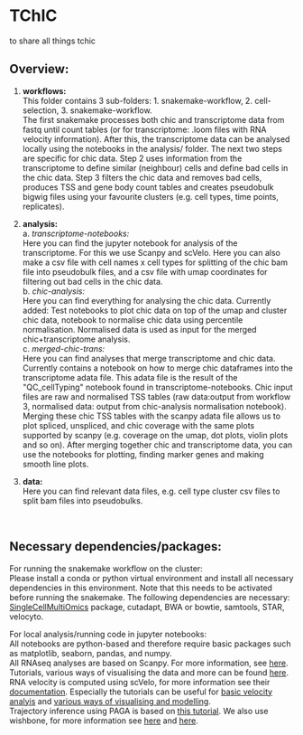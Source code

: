 # TChIC
to share all things tchic

## Overview:
1. **workflows:** <br>
This folder contains 3 sub-folders: 1. snakemake-workflow, 2. cell-selection, 3. snakemake-workflow. <br>
The first snakemake processes both chic and transcriptome data from fastq until count tables (or for transcriptome: .loom files with RNA velocity information). After this, the transcriptome data can be analysed locally using the notebooks in the analysis/ folder. The next two steps are specific for chic data. Step 2 uses information from the transcriptome to define similar (neighbour) cells and define bad cells in the chic data. Step 3 filters the chic data and removes bad cells, produces TSS and gene body count tables and creates pseudobulk bigwig files using your favourite clusters (e.g. cell types, time points, replicates).


2. **analysis:** <br>
a. *transcriptome-notebooks:* <br/>
Here you can find the jupyter notebook for analysis of the transcriptome. For this we use Scanpy and scVelo. Here you can also make a csv file with cell names x cell types for splitting of the chic bam file into pseudobulk files, and a csv file with umap coordinates for filtering out bad cells in the chic data. <br>
b. *chic-analysis:* <br/>
Here you can find everything for analysing the chic data. Currently added:
Test notebooks to plot chic data on top of the umap and cluster chic data, notebook to normalise chic data using percentile normalisation. Normalised data is used as input for the merged chic+transcriptome analysis. <br>
c. *merged-chic-trans:* <br/>
Here you can find analyses that merge transcriptome and chic data. Currently contains a notebook on how to merge chic dataframes into the transcriptome adata file. This adata file is the result of the "QC_cellTyping" notebook found in transcriptome-notebooks. Chic input files are raw and normalised TSS tables (raw data:output from workflow 3, normalised data: output from chic-analysis normalisation notebook). Merging these chic TSS tables with the scanpy adata file allows us to plot spliced, unspliced, and chic coverage with the same plots supported by scanpy (e.g. coverage on the umap, dot plots, violin plots and so on). After merging together chic and transcriptome data, you can use the notebooks for plotting, finding marker genes and making smooth line plots.

3. **data:**<br/>
Here you can find relevant data files, e.g. cell type cluster csv files to split bam files into pseudobulks.

<br>


## Necessary dependencies/packages:
For running the snakemake workflow on the cluster: <br/>
Please install a conda or python virtual environment and install all necessary dependencies in this environment. Note that this needs to be activated before running the snakemake. The following dependencies are necessary: [SingleCellMultiOmics](https://github.com/BuysDB/SingleCellMultiOmics) package, cutadapt, BWA or bowtie, samtools, STAR, velocyto.

For local analysis/running code in jupyter notebooks: <br/>
All notebooks are python-based and therefore require basic packages such as matplotlib, seaborn, pandas, and numpy. <br/>
All RNAseq analyses are based on Scanpy. For more information, see [here](https://scanpy.readthedocs.io/en/stable/). Tutorials, various ways of visualising the data and more can be found [here](https://scanpy.readthedocs.io/en/stable/tutorials.html). <br/>
RNA velocity is computed using scVelo, for more information see their [documentation](https://scvelo.readthedocs.io/). Especially the tutorials can be useful for [basic velocity analyis](https://scvelo.readthedocs.io/VelocityBasics.html) and [various ways of visualising and modelling](https://scvelo.readthedocs.io/DynamicalModeling.html).<br/>
Trajectory inference using PAGA is based on [this tutorial](https://scanpy-tutorials.readthedocs.io/en/latest/paga-paul15.html). We also use wishbone, for more information see [here](https://scanpy.readthedocs.io/en/stable/external/scanpy.external.tl.wishbone.html) and [here](https://github.com/ManuSetty/wishbone).




